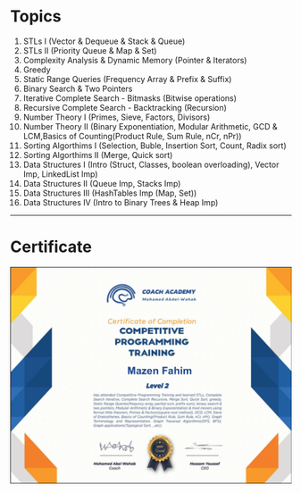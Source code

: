 # Topics

1. STLs I (Vector & Dequeue & Stack & Queue)
2. STLs II (Priority Queue & Map & Set)
3. Complexity Analysis & Dynamic Memory (Pointer & Iterators)
4. Greedy
5. Static Range Queries (Frequency Array & Prefix & Suffix)
6. Binary Search & Two Pointers
7. Iterative Complete Search - Bitmasks (Bitwise operations)
8. Recursive Complete Search - Backtracking (Recursion)
9. Number Theory I (Primes, Sieve, Factors, Divisors)
10. Number Theory II (Binary Exponentiation, Modular Arithmetic, GCD & LCM,Basics of Counting(Product Rule, Sum Rule, nCr, nPr))
11. Sorting Algorthims I (Selection, Buble, Insertion Sort, Count, Radix sort)
12. Sorting Algorthims II (Merge, Quick sort)
13. Data Structures I (Intro (Struct, Classes, boolean overloading), Vector Imp, LinkedList Imp)
14. Data Structures II (Queue Imp, Stacks Imp)
15. Data Structures III (HashTables Imp (Map, Set))
16. Data Structures IV (Intro to Binary Trees & Heap Imp)

---
# Certificate

![certificate](certificate.png?raw=true "Certificate")
